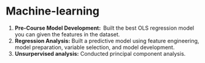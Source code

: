 # Machine-learning

1. <b> Pre-Course Model Development:</b>  Built the best OLS regression model you can given the features in the dataset.
2. <b> Regression Analysis:</b> Built a predictive model using feature engineering, model preparation, variable selection, and model development. 
2. <b> Unsurpervised analysis:</b> Conducted principal component analysis.
